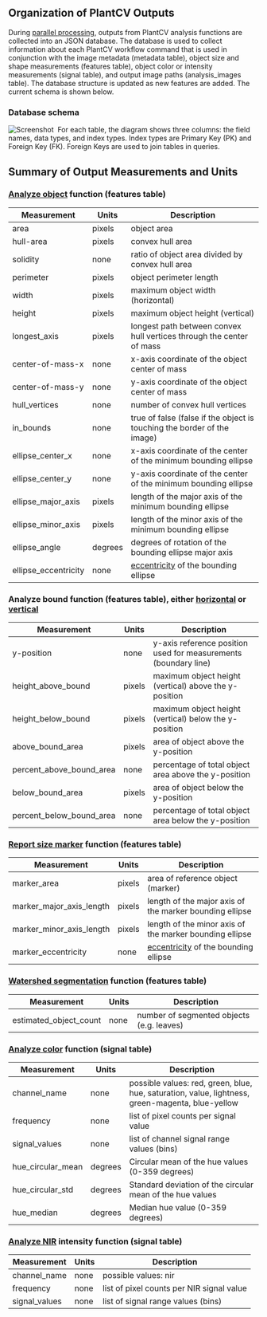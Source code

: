 ## Organization of PlantCV Outputs

During [parallel processing](pipeline_parallel.md), outputs from PlantCV analysis functions are collected into an 
JSON database. The database is used to collect information about each PlantCV workflow command that is used in
conjunction with the image metadata (metadata table), object size and shape measurements 
(features table), object color or intensity measurements (signal table), and output image paths (analysis_images table).
The database structure is updated as new features are added. The current schema is shown below.

### Database schema
![Screenshot](img/documentation_images/database/sql_schema.png) 
For each table, the diagram shows three columns: the field names, data types, and index types. Index types are
Primary Key (PK) and Foreign Key (FK). Foreign Keys are used to join tables in queries.

## Summary of Output Measurements and Units

### [Analyze object](analyze_shape.md) function (features table)

| Measurement          | Units   | Description                                                                                               | 
| -------------------- | ------- |---------------------------------------------------------------------------------------------------------- | 
| area                 | pixels  | object area                                                                                               | 
| hull-area            | pixels  | convex hull area                                                                                          | 
| solidity             | none    | ratio of object area divided by convex hull area                                                          |
| perimeter            | pixels  | object perimeter length                                                                                   |
| width                | pixels  | maximum object width (horizontal)                                                                         |
| height               | pixels  | maximum object height (vertical)                                                                          |
| longest_axis         | pixels  | longest path between convex hull vertices through the center of mass                                      |
| center-of-mass-x     | none    | x-axis coordinate of the object center of mass                                                            |
| center-of-mass-y     | none    | y-axis coordinate of the object center of mass                                                            |
| hull_vertices        | none    | number of convex hull vertices                                                                             |
| in_bounds            | none    | true of false (false if the object is touching the border of the image)                                   |
| ellipse_center_x     | none    | x-axis coordinate of the center of the minimum bounding ellipse                                           |
| ellipse_center_y     | none    | y-axis coordinate of the center of the minimum bounding ellipse                                           |
| ellipse_major_axis   | pixels  | length of the major axis of the minimum bounding ellipse                                                  |
| ellipse_minor_axis   | pixels  | length of the minor axis of the minimum bounding ellipse                                                  | 
| ellipse_angle        | degrees | degrees of rotation of the bounding ellipse major axis                                                    |
| ellipse_eccentricity | none    | [eccentricity](https://en.wikipedia.org/wiki/Eccentricity_(mathematics)#Ellipses) of the bounding ellipse |

### Analyze bound function (features table), either [horizontal](analyze_bound_horizontal.md) or [vertical](analyze_bound_vertical.md)

| Measurement              | Units   | Description                                                          | 
| ------------------------ | ------- |--------------------------------------------------------------------- | 
| y-position               | none    | y-axis reference position used for measurements (boundary line)      | 
| height_above_bound       | pixels  | maximum object height (vertical) above the y-position                | 
| height_below_bound       | pixels  | maximum object height (vertical) below the y-position                |
| above_bound_area         | pixels  | area of object above the y-position                                  |
| percent_above_bound_area | none    | percentage of total object area above the y-position                 |
| below_bound_area         | pixels  | area of object below the y-position                                  |
| percent_below_bound_area | none    | percentage of total object area below the y-position                 |

### [Report size marker](report_size_marker.md) function (features table)

| Measurement              | Units   | Description                                                                                               | 
| ------------------------ | ------- |---------------------------------------------------------------------------------------------------------- | 
| marker_area              | pixels  | area of reference object (marker)                                                                         | 
| marker_major_axis_length | pixels  | length of the major axis of the marker bounding ellipse                                                   | 
| marker_minor_axis_length | pixels  | length of the minor axis of the marker bounding ellipse                                                   |
| marker_eccentricity      | none    | [eccentricity](https://en.wikipedia.org/wiki/Eccentricity_(mathematics)#Ellipses) of the bounding ellipse |

### [Watershed segmentation](watershed.md) function (features table)

| Measurement            | Units   | Description                                                          | 
| ---------------------- | ------- |--------------------------------------------------------------------- | 
| estimated_object_count | none    | number of segmented objects (e.g. leaves)                            | 
 
### [Analyze color](analyze_color.md) function (signal table)

| Measurement            | Units   | Description                                                                                      | 
| ---------------------- | ------- |------------------------------------------------------------------------------------------------- | 
| channel_name           | none    | possible values: red, green, blue, hue, saturation, value, lightness, green-magenta, blue-yellow |
| frequency              | none    | list of pixel counts per signal value                                                            |
| signal_values          | none    | list of channel signal range values (bins)                                                       |
| hue_circular_mean      | degrees | Circular mean of the hue values (0-359 degrees)                                                  |
| hue_circular_std       | degrees | Standard deviation of the circular mean of the hue values                                        |
| hue_median             | degrees | Median hue value (0-359 degrees)                                                                 |

### [Analyze NIR](analyze_NIR_intensity.md) intensity function (signal table)

| Measurement            | Units   | Description                                  | 
| ---------------------- | ------- |--------------------------------------------- | 
| channel_name           | none    | possible values: nir                         |
| frequency              | none    | list of pixel counts per NIR signal value    |
| signal_values          | none    | list of signal range values (bins)           |
